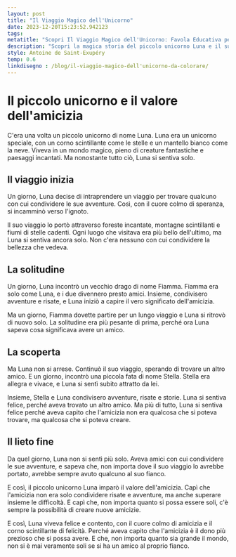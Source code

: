 ```yaml
---
layout: post
title: "Il Viaggio Magico dell'Unicorno"
date: 2023-12-20T15:23:52.942123
tags: 
metatitle: "Scopri Il Viaggio Magico dell'Unicorno: Favola Educativa per Bambini | Migliori Storie per l'Infanzia"
description: "Scopri la magica storia del piccolo unicorno Luna e il suo viaggio alla scoperta del valore dell'amicizia. Un'avventura incantata tra creature fantastiche e paesaggi meravigliosi, un racconto che insegna l'importanza di condividere e creare legami. Perfetto per i più piccoli."
style: Antoine de Saint-Exupéry
temp: 0.6
linkdisegno : /blog/il-viaggio-magico-dell'unicorno-da-colorare/
---
```

# Il piccolo unicorno e il valore dell'amicizia

C'era una volta un piccolo unicorno di nome Luna. Luna era un unicorno speciale, con un corno scintillante come le stelle e un mantello bianco come la neve. Viveva in un mondo magico, pieno di creature fantastiche e paesaggi incantati. Ma nonostante tutto ciò, Luna si sentiva solo.

## Il viaggio inizia

Un giorno, Luna decise di intraprendere un viaggio per trovare qualcuno con cui condividere le sue avventure. Così, con il cuore colmo di speranza, si incamminò verso l'ignoto.

Il suo viaggio lo portò attraverso foreste incantate, montagne scintillanti e fiumi di stelle cadenti. Ogni luogo che visitava era più bello dell'ultimo, ma Luna si sentiva ancora solo. Non c'era nessuno con cui condividere la bellezza che vedeva.

## La solitudine

Un giorno, Luna incontrò un vecchio drago di nome Fiamma. Fiamma era solo come Luna, e i due divennero presto amici. Insieme, condivisero avventure e risate, e Luna iniziò a capire il vero significato dell'amicizia.

Ma un giorno, Fiamma dovette partire per un lungo viaggio e Luna si ritrovò di nuovo solo. La solitudine era più pesante di prima, perché ora Luna sapeva cosa significava avere un amico.

## La scoperta

Ma Luna non si arrese. Continuò il suo viaggio, sperando di trovare un altro amico. E un giorno, incontrò una piccola fata di nome Stella. Stella era allegra e vivace, e Luna si sentì subito attratto da lei.

Insieme, Stella e Luna condivisero avventure, risate e storie. Luna si sentiva felice, perché aveva trovato un altro amico. Ma più di tutto, Luna si sentiva felice perché aveva capito che l'amicizia non era qualcosa che si poteva trovare, ma qualcosa che si poteva creare.

## Il lieto fine

Da quel giorno, Luna non si sentì più solo. Aveva amici con cui condividere le sue avventure, e sapeva che, non importa dove il suo viaggio lo avrebbe portato, avrebbe sempre avuto qualcuno al suo fianco.

E così, il piccolo unicorno Luna imparò il valore dell'amicizia. Capì che l'amicizia non era solo condividere risate e avventure, ma anche superare insieme le difficoltà. E capì che, non importa quanto si possa essere soli, c'è sempre la possibilità di creare nuove amicizie.

E così, Luna viveva felice e contento, con il cuore colmo di amicizia e il corno scintillante di felicità. Perché aveva capito che l'amicizia è il dono più prezioso che si possa avere. E che, non importa quanto sia grande il mondo, non si è mai veramente soli se si ha un amico al proprio fianco.

        